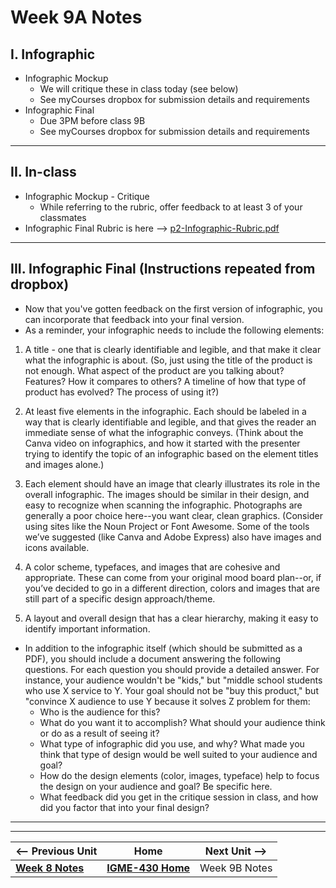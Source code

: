 # Week 9A Notes


## I. Infographic 

- Infographic Mockup
  - We will critique these in class today (see below)
  - See myCourses dropbox for submission details and requirements
- Infographic Final
  - Due 3PM before class 9B
  - See myCourses dropbox for submission details and requirements
 
---

## II. In-class
- Infographic Mockup - Critique
  - While referring to the rubric, offer feedback to at least 3 of your classmates
- Infographic Final Rubric is here --> [p2-Infographic-Rubric.pdf](../_files/p2-Infographic-Rubric.pdf)

---

## III. Infographic Final (Instructions repeated from dropbox)
- Now that you've gotten feedback on the first version of infographic, you can incorporate that feedback into your final version.&nbsp;
- As a reminder, your infographic needs to include the following elements:

1) A title - one that is clearly identifiable and legible, and that make it clear what the infographic is about. (So, just using the title of the product is not enough. What aspect of the product are you talking about? Features? How it compares to others? A timeline of how that type of product has evolved? The process of using it?)

2) At least five elements in the infographic. Each should be labeled in a way that is clearly identifiable and legible, and that gives the reader an immediate sense of what the infographic conveys. (Think about the Canva video on infographics, and how it started with the presenter trying to identify the topic of an infographic based on the element titles and images alone.)

3) Each element should have an image that clearly illustrates its role in the overall infographic.&nbsp;The images should be similar in their design, and easy to recognize when scanning the infographic. Photographs are generally a poor choice here--you want clear, clean graphics. (Consider using sites like the&nbsp;Noun Project&nbsp;or&nbsp;Font Awesome. Some of the tools we’ve suggested (like Canva and Adobe Express) also have images and icons available.

4) A color scheme, typefaces, and images that are cohesive and appropriate. These can come from your original mood board plan--or, if you’ve decided to go in a different direction, colors and images that are still part of a specific design approach/theme.

5) A layout and overall design that has a clear hierarchy, making it easy to identify important information.&nbsp;&nbsp;


- In addition to the infographic itself (which should be submitted as a PDF), you should include a document answering the following questions. For each question you should provide a detailed answer. For instance, your audience wouldn't be "kids," but "middle school students who use X service to Y. Your goal should not be "buy this product," but "convince X audience to use Y because it solves Z problem for them:
  - Who is the audience for this?
  - What do you want it to accomplish? What should your audience think or do as a result of seeing it?&nbsp;
  - What type of infographic did you use, and why? What made you think that type of design would be well suited to your audience and goal?&nbsp;
  - How do the design elements (color, images, typeface) help to focus the design on your audience and goal? Be specific here.&nbsp;
  - What feedback did you get in the critique session in class, and how did you factor that into your final design?


---
---

| <-- Previous Unit | Home | Next Unit -->
| --- | --- | --- 
|  [**Week 8 Notes**](8.md)  |  [**IGME-430 Home**](../) | Week 9B Notes
